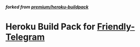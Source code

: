 ##### forked from [premium/heroku-buildpack](https://gitlab.com/friendly-telegram/heroku-buildpack)
# Heroku Build Pack for [Friendly-Telegram](https://github.com/GeekTG/Friendly-Telegram)
